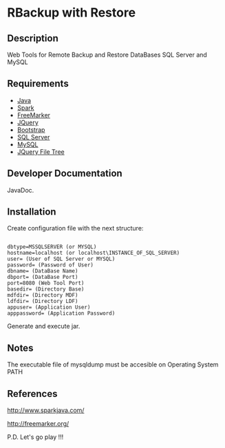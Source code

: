# RBackup with Restore #

## Description ##
Web Tools for Remote Backup and Restore DataBases SQL Server and MySQL

## Requirements ##
* [Java](https://www.java.com/es/download/)
* [Spark](http://www.sparkjava.com/)
* [FreeMarker](http://freemarker.org/)
* [JQuery](http://jquery.com/)
* [Bootstrap](http://getbootstrap.com/)
* [SQL Server](http://www.microsoft.com/es-es/server-cloud/products/sql-server/)
* [MySQL](http://www.mysql.com/)
* [JQuery File Tree](https://github.com/daverogers/jQueryFileTree)

## Developer Documentation ##
JavaDoc.

## Installation ##
Create configuration file with the next structure:

~~~

dbtype=MSSQLSERVER (or MYSQL)
hostname=localhost (or localhost\INSTANCE_OF_SQL_SERVER)
user= (User of SQL Server or MYSQL)
password= (Password of User)
dbname= (DataBase Name)
dbport= (DataBase Port)
port=8080 (Web Tool Port)
basedir= (Directory Base)
mdfdir= (Directory MDF)
ldfdir= (Directory LDF)
appuser= (Application User)
apppassword= (Application Password)

~~~

Generate and execute jar.

## Notes ##
The executable file of mysqldump must be accesible on Operating System PATH

## References ##
http://www.sparkjava.com/

http://freemarker.org/

P.D. Let's go play !!!







